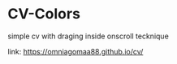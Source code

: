 # CV-Colors

simple cv with draging inside onscroll tecknique


link:
https://omniagomaa88.github.io/cv/
